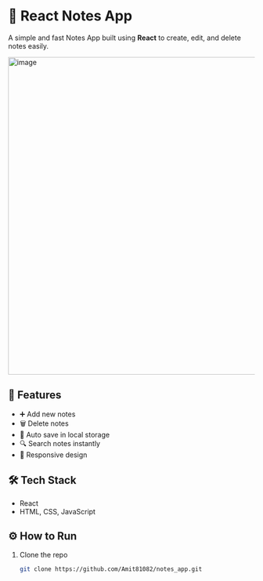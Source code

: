 # 📝 React Notes App

A simple and fast Notes App built using **React** to create, edit, and delete notes easily.

<img width="823" height="648" alt="image" src="https://github.com/user-attachments/assets/bae615b2-7e0d-4b49-a529-e8d1623e84a5" />


## 🚀 Features
- ➕ Add new notes  
- 🗑️ Delete notes  
- 💾 Auto save in local storage  
- 🔍 Search notes instantly  
- 📱 Responsive design

## 🛠️ Tech Stack
- React  
- HTML, CSS, JavaScript  

## ⚙️ How to Run
1. Clone the repo  
   ```bash
   git clone https://github.com/Amit81082/notes_app.git


